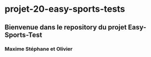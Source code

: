 # projet-20-easy-sports-tests
## Bienvenue dans le repository du projet Easy-Sports-Test
### Maxime Stéphane et Olivier 
